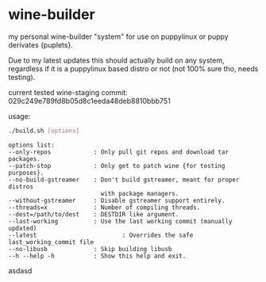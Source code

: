 # wine-builder
my personal wine-builder "system" for use on puppylinux or puppy derivates {puplets}.

Due to my latest updates this should actually build on any system, regardless if it is a puppylinux based distro or not (not 100% sure tho, needs testing).

current tested wine-staging commit: 029c249e789fd8b05d8c1eeda48deb8810bbb751

usage:
```bash
./build.sh [options]
``` 

```
options list:
--only-repos            : Only pull git repos and download tar packages.
--patch-stop            : Only get to patch wine {for testing purposes}.
--no-build-gstreamer    : Don't build gstreamer, meant for proper distros
                          with package managers.
--without-gstreamer     : Disable gstreamer support entirely.
--threads=x             : Number of compiling threads.
--dest=/path/to/dest    : DESTDIR like argument.
--last-working          : Use the last working commit (manually updated) 
--latest			        	: Overrides the safe last_working_commit file
--no-libusb             : Skip building libusb
--h --help -h           : Show this help and exit.
```

asdasd
